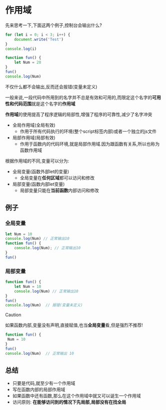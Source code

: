# 作用域

先来思考一下,下面这两个例子,控制台会输出什么?

```js
for (let i = 0; i < 3; i++) {
    document.write('Test')
}
console.log(i)
```

```js
function fun() {
    let Num = 20
}
fun()
console.log(Num)
```

不仅什么都不会输出,反而还会报错(变量未定义)

一般来说,一段代码中所用到的名字并不总是有效和可用的,而限定这个名字的**可用性和代码范围**就是这个名字的**作用域**

**作用域**的使用提高了程序逻辑的局部性,增强了程序的可靠性,减少了名字冲突

* 全局作用域(全局有效)
  * 作用于所有代码执行的环境(整个script标签内部)或者一个独立的js文件
* 局部作用域(局部有效)
  * 作用于函数内的代码环境,就是局部作用域.因为跟函数有关系,所以也称为函数作用域

根据作用域的不同,变量可以分为:

* 全局变量(函数外部let的变量)
  * 全局变量在**任何区域**都可以访问和修改
* 局部变量(函数内部let变量)
  * 局部变量只能在**当前函数**内部访问和修改

## 例子

### 全局变量

```js
let Num = 10
console.log(Num) // 正常输出10
function fun() {
    console.log(Num); // 正常输出10
}
fun()
```

### 局部变量

```js
function fun() {
    let Num = 10
    console.log(Num) // 正常输出10
}
fun()
console.log(Num)  // 报错(变量未定义)
```

> [!caution]
>
> 如果函数内部,变量没有声明,直接赋值,也当**全局变量**看,但是强烈不推荐!
>
> ```js
> function fun() {
>  Num = 10
> }
> fun()
> console.log(Num)  // 正常输出 10
> ```

## 总结

* 只要是代码,就至少有一个作用域
* 写在函数内部的局部作用域
* 如果函数中还有函数,那么在这个作用域中就又可以诞生一个作用域
* 访问原则: **在能够访问到的情况下先局部,局部没有在找全局**
